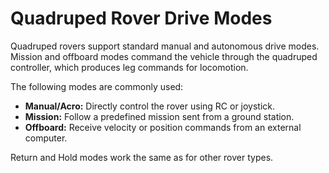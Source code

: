 # Quadruped Rover Drive Modes

Quadruped rovers support standard manual and autonomous drive modes. Mission and offboard modes command the vehicle through the quadruped controller, which produces leg commands for locomotion.

The following modes are commonly used:

- **Manual/Acro:** Directly control the rover using RC or joystick.
- **Mission:** Follow a predefined mission sent from a ground station.
- **Offboard:** Receive velocity or position commands from an external computer.

Return and Hold modes work the same as for other rover types.
